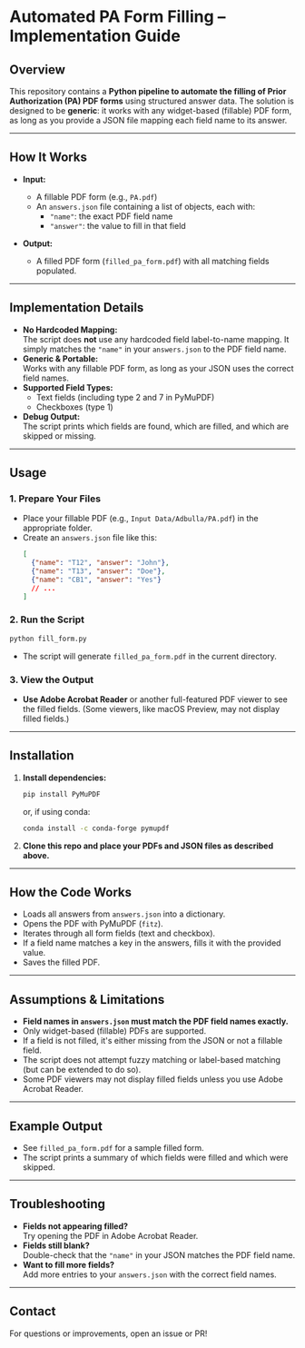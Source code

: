 # Automated PA Form Filling – Implementation Guide

## Overview

This repository contains a **Python pipeline to automate the filling of Prior Authorization (PA) PDF forms** using structured answer data. The solution is designed to be **generic**: it works with any widget-based (fillable) PDF form, as long as you provide a JSON file mapping each field name to its answer.

---

## How It Works

- **Input:**  
  - A fillable PDF form (e.g., `PA.pdf`)
  - An `answers.json` file containing a list of objects, each with:
    - `"name"`: the exact PDF field name
    - `"answer"`: the value to fill in that field

- **Output:**  
  - A filled PDF form (`filled_pa_form.pdf`) with all matching fields populated.

---

## Implementation Details

- **No Hardcoded Mapping:**  
  The script does **not** use any hardcoded field label-to-name mapping. It simply matches the `"name"` in your `answers.json` to the PDF field name.
- **Generic & Portable:**  
  Works with any fillable PDF form, as long as your JSON uses the correct field names.
- **Supported Field Types:**  
  - Text fields (including type 2 and 7 in PyMuPDF)
  - Checkboxes (type 1)
- **Debug Output:**  
  The script prints which fields are found, which are filled, and which are skipped or missing.

---

## Usage

### 1. Prepare Your Files

- Place your fillable PDF (e.g., `Input Data/Adbulla/PA.pdf`) in the appropriate folder.
- Create an `answers.json` file like this:
  ```json
  [
    {"name": "T12", "answer": "John"},
    {"name": "T13", "answer": "Doe"},
    {"name": "CB1", "answer": "Yes"}
    // ...
  ]
  ```

### 2. Run the Script

```bash
python fill_form.py
```

- The script will generate `filled_pa_form.pdf` in the current directory.

### 3. View the Output

- **Use Adobe Acrobat Reader** or another full-featured PDF viewer to see the filled fields. (Some viewers, like macOS Preview, may not display filled fields.)

---

## Installation

1. **Install dependencies:**
   ```bash
   pip install PyMuPDF
   ```
   or, if using conda:
   ```bash
   conda install -c conda-forge pymupdf
   ```

2. **Clone this repo and place your PDFs and JSON files as described above.**

---

## How the Code Works

- Loads all answers from `answers.json` into a dictionary.
- Opens the PDF with PyMuPDF (`fitz`).
- Iterates through all form fields (text and checkbox).
- If a field name matches a key in the answers, fills it with the provided value.
- Saves the filled PDF.

---

## Assumptions & Limitations

- **Field names in `answers.json` must match the PDF field names exactly.**
- Only widget-based (fillable) PDFs are supported.
- If a field is not filled, it's either missing from the JSON or not a fillable field.
- The script does not attempt fuzzy matching or label-based matching (but can be extended to do so).
- Some PDF viewers may not display filled fields unless you use Adobe Acrobat Reader.

---

## Example Output

- See `filled_pa_form.pdf` for a sample filled form.
- The script prints a summary of which fields were filled and which were skipped.

---

## Troubleshooting

- **Fields not appearing filled?**  
  Try opening the PDF in Adobe Acrobat Reader.
- **Fields still blank?**  
  Double-check that the `"name"` in your JSON matches the PDF field name.
- **Want to fill more fields?**  
  Add more entries to your `answers.json` with the correct field names.

---

## Contact

For questions or improvements, open an issue or PR!
